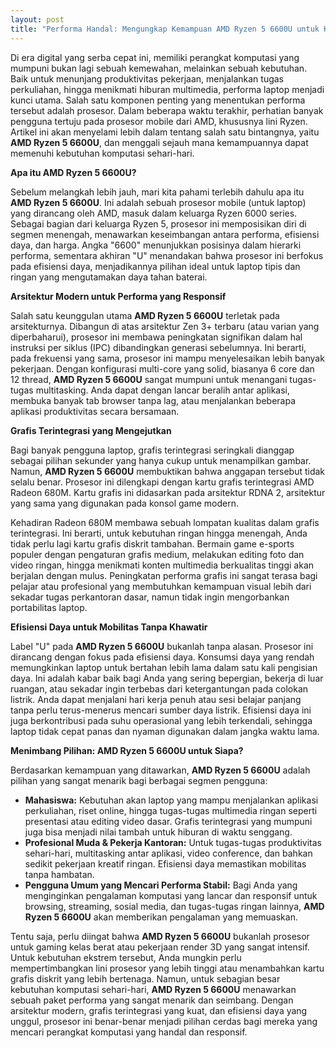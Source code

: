```yaml
---
layout: post
title: "Performa Handal: Mengungkap Kemampuan AMD Ryzen 5 6600U untuk Keseharian Anda"
---
```


Di era digital yang serba cepat ini, memiliki perangkat komputasi yang mumpuni bukan lagi sebuah kemewahan, melainkan sebuah kebutuhan. Baik untuk menunjang produktivitas pekerjaan, menjalankan tugas perkuliahan, hingga menikmati hiburan multimedia, performa laptop menjadi kunci utama. Salah satu komponen penting yang menentukan performa tersebut adalah prosesor. Dalam beberapa waktu terakhir, perhatian banyak pengguna tertuju pada prosesor mobile dari AMD, khususnya lini Ryzen. Artikel ini akan menyelami lebih dalam tentang salah satu bintangnya, yaitu **AMD Ryzen 5 6600U**, dan menggali sejauh mana kemampuannya dapat memenuhi kebutuhan komputasi sehari-hari.

**Apa itu AMD Ryzen 5 6600U?**

Sebelum melangkah lebih jauh, mari kita pahami terlebih dahulu apa itu **AMD Ryzen 5 6600U**. Ini adalah sebuah prosesor mobile (untuk laptop) yang dirancang oleh AMD, masuk dalam keluarga Ryzen 6000 series. Sebagai bagian dari keluarga Ryzen 5, prosesor ini memposisikan diri di segmen menengah, menawarkan keseimbangan antara performa, efisiensi daya, dan harga. Angka "6600" menunjukkan posisinya dalam hierarki performa, sementara akhiran "U" menandakan bahwa prosesor ini berfokus pada efisiensi daya, menjadikannya pilihan ideal untuk laptop tipis dan ringan yang mengutamakan daya tahan baterai.

**Arsitektur Modern untuk Performa yang Responsif**

Salah satu keunggulan utama **AMD Ryzen 5 6600U** terletak pada arsitekturnya. Dibangun di atas arsitektur Zen 3+ terbaru (atau varian yang diperbaharui), prosesor ini membawa peningkatan signifikan dalam hal instruksi per siklus (IPC) dibandingkan generasi sebelumnya. Ini berarti, pada frekuensi yang sama, prosesor ini mampu menyelesaikan lebih banyak pekerjaan. Dengan konfigurasi multi-core yang solid, biasanya 6 core dan 12 thread, **AMD Ryzen 5 6600U** sangat mumpuni untuk menangani tugas-tugas multitasking. Anda dapat dengan lancar beralih antar aplikasi, membuka banyak tab browser tanpa lag, atau menjalankan beberapa aplikasi produktivitas secara bersamaan.

**Grafis Terintegrasi yang Mengejutkan**

Bagi banyak pengguna laptop, grafis terintegrasi seringkali dianggap sebagai pilihan sekunder yang hanya cukup untuk menampilkan gambar. Namun, **AMD Ryzen 5 6600U** membuktikan bahwa anggapan tersebut tidak selalu benar. Prosesor ini dilengkapi dengan kartu grafis terintegrasi AMD Radeon 680M. Kartu grafis ini didasarkan pada arsitektur RDNA 2, arsitektur yang sama yang digunakan pada konsol game modern.

Kehadiran Radeon 680M membawa sebuah lompatan kualitas dalam grafis terintegrasi. Ini berarti, untuk kebutuhan ringan hingga menengah, Anda tidak perlu lagi kartu grafis diskrit tambahan. Bermain game e-sports populer dengan pengaturan grafis medium, melakukan editing foto dan video ringan, hingga menikmati konten multimedia berkualitas tinggi akan berjalan dengan mulus. Peningkatan performa grafis ini sangat terasa bagi pelajar atau profesional yang membutuhkan kemampuan visual lebih dari sekadar tugas perkantoran dasar, namun tidak ingin mengorbankan portabilitas laptop.

**Efisiensi Daya untuk Mobilitas Tanpa Khawatir**

Label "U" pada **AMD Ryzen 5 6600U** bukanlah tanpa alasan. Prosesor ini dirancang dengan fokus pada efisiensi daya. Konsumsi daya yang rendah memungkinkan laptop untuk bertahan lebih lama dalam satu kali pengisian daya. Ini adalah kabar baik bagi Anda yang sering bepergian, bekerja di luar ruangan, atau sekadar ingin terbebas dari ketergantungan pada colokan listrik. Anda dapat menjalani hari kerja penuh atau sesi belajar panjang tanpa perlu terus-menerus mencari sumber daya listrik. Efisiensi daya ini juga berkontribusi pada suhu operasional yang lebih terkendali, sehingga laptop tidak cepat panas dan nyaman digunakan dalam jangka waktu lama.

**Menimbang Pilihan: AMD Ryzen 5 6600U untuk Siapa?**

Berdasarkan kemampuan yang ditawarkan, **AMD Ryzen 5 6600U** adalah pilihan yang sangat menarik bagi berbagai segmen pengguna:

*   **Mahasiswa:** Kebutuhan akan laptop yang mampu menjalankan aplikasi perkuliahan, riset online, hingga tugas-tugas multimedia ringan seperti presentasi atau editing video dasar. Grafis terintegrasi yang mumpuni juga bisa menjadi nilai tambah untuk hiburan di waktu senggang.
*   **Profesional Muda & Pekerja Kantoran:** Untuk tugas-tugas produktivitas sehari-hari, multitasking antar aplikasi, video conference, dan bahkan sedikit pekerjaan kreatif ringan. Efisiensi daya memastikan mobilitas tanpa hambatan.
*   **Pengguna Umum yang Mencari Performa Stabil:** Bagi Anda yang menginginkan pengalaman komputasi yang lancar dan responsif untuk browsing, streaming, sosial media, dan tugas-tugas ringan lainnya, **AMD Ryzen 5 6600U** akan memberikan pengalaman yang memuaskan.

Tentu saja, perlu diingat bahwa **AMD Ryzen 5 6600U** bukanlah prosesor untuk gaming kelas berat atau pekerjaan render 3D yang sangat intensif. Untuk kebutuhan ekstrem tersebut, Anda mungkin perlu mempertimbangkan lini prosesor yang lebih tinggi atau menambahkan kartu grafis diskrit yang lebih bertenaga. Namun, untuk sebagian besar kebutuhan komputasi sehari-hari, **AMD Ryzen 5 6600U** menawarkan sebuah paket performa yang sangat menarik dan seimbang. Dengan arsitektur modern, grafis terintegrasi yang kuat, dan efisiensi daya yang unggul, prosesor ini benar-benar menjadi pilihan cerdas bagi mereka yang mencari perangkat komputasi yang handal dan responsif.
